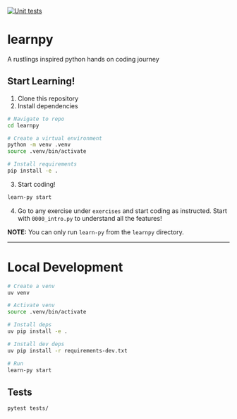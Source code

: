 [![Unit tests](https://github.com/krishnasism/learnpy/actions/workflows/test.yml/badge.svg?branch=main)](https://github.com/krishnasism/learnpy/actions/workflows/test.yml)

# learnpy

A rustlings inspired python hands on coding journey


## Start Learning!

1. Clone this repository
2. Install dependencies
```zsh
# Navigate to repo
cd learnpy

# Create a virtual environment
python -m venv .venv
source .venv/bin/activate

# Install requirements
pip install -e .
```
3. Start coding!
```zsh
learn-py start
```
4. Go to any exercise under `exercises` and start coding as instructed. Start with `0000_intro.py` to understand all the features!

**NOTE:** You can only run `learn-py` from the `learnpy` directory.

---

# Local Development
```zsh
# Create a venv
uv venv

# Activate venv
source .venv/bin/activate

# Install deps
uv pip install -e .

# Install dev deps
uv pip install -r requirements-dev.txt

# Run
learn-py start
```

## Tests
```zsh
pytest tests/
```
